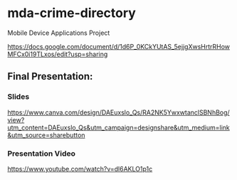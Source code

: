# mda-crime-directory
Mobile Device Applications Project

https://docs.google.com/document/d/1d6P_0KCkYUtAS_5ejjgXwsHrtrRHowMFCx0i19TLxos/edit?usp=sharing

## Final Presentation:
### Slides
https://www.canva.com/design/DAEuxslo_Qs/RA2NK5YwxwtanclSBNhBog/view?utm_content=DAEuxslo_Qs&utm_campaign=designshare&utm_medium=link&utm_source=sharebutton

### Presentation Video
https://www.youtube.com/watch?v=dl6AKLO1p1c
